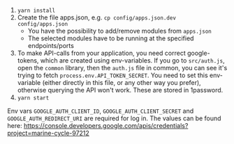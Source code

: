 1. `yarn install`
2. Create the file apps.json, e.g. `cp config/apps.json.dev config/apps.json`
   - You have the possibility to add/remove modules from `apps.json`
   - The selected modules have to be running at the specified endpoints/ports
3. To make API-calls from your application, you need correct google-tokens, which are created using env-variables. If you go to `src/auth.js`, open the `common` library, then the `auth.js` file in common, you can see it's trying to fetch `process.env.API_TOKEN_SECRET`. You need to set this env-variable (either directly in this file, or any other way you prefer), otherwise querying the API won't work. These are stored in 1password.
4. `yarn start`

Env vars `GOOGLE_AUTH_CLIENT_ID`, `GOOGLE_AUTH_CLIENT_SECRET` and `GOOGLE_AUTH_REDIRECT_URI` are required for log in.
The values can be found here: https://console.developers.google.com/apis/credentials?project=marine-cycle-97212